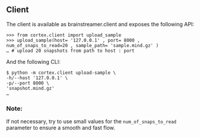 
## Client

The client is available as brainstreamer.client and exposes the following API:

```pycon
>>> from cortex.client import upload_sample
>>> upload_sample(host= '127.0.0.1' , port= 8000 , num_of_snaps_to_read=20 , sample_path= 'sample.mind.gz' )
… # upload 20 snapshots from path to host : port
```

And the following CLI:

```
$ python -m cortex.client upload-sample \
-h/--host '127.0.0.1' \
-p/--port 8000 \
'snapshot.mind.gz'
…
```

### Note:
If not necessary, try to use small values for the  ```num_of_snaps_to_read``` parameter to ensure a smooth and fast flow.
